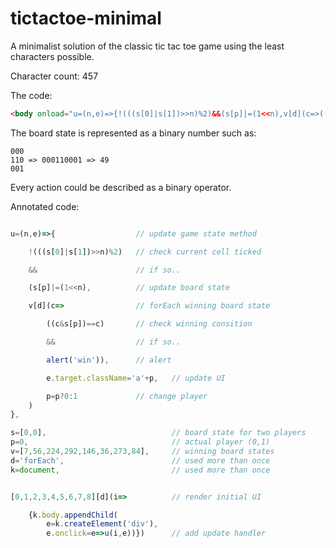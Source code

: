 # tictactoe-minimal
A minimalist solution of the classic tic tac toe game using the least characters possible.

Character count: 457

The code:
```html
<body onload="u=(n,e)=>{!(((s[0]|s[1])>>n)%2)&&(s[p]|=(1<<n),v[d](c=>((c&s[p])==c)&&alert('win')),e.target.className='a'+p,p=p?0:1)},s=[0,0],p=0,v=[7,56,224,292,146,36,273,84],d='forEach',k=document,[0,1,2,3,4,5,6,7,8][d](i=>{k.body.appendChild(e=k.createElement('div'),e.onclick=e=>u(i,e))})"/><style>div{width:30px;height:30px;margin:5px;border:black solid 1px;float:left;}div:nth-of-type(3n+1){clear:left;}.a0{background:blue}.a1{background:red}</style>
```

The board state is represented as a binary number such as:

```
000
110 => 000110001 => 49
001
```

Every action could be described as a binary operator.

Annotated code:
```javascript

u=(n,e)=>{					// update game state method

	!(((s[0]|s[1])>>n)%2)	// check current cell ticked

	&&						// if so..

	(s[p]|=(1<<n),			// update board state

	v[d](c=>				// forEach winning board state

		((c&s[p])==c)		// check winning consition

		&&					// if so..

		alert('win')),		// alert

		e.target.className='a'+p,	// update UI

		p=p?0:1				// change player
	)
},

s=[0,0],							// board state for two players
p=0,								// actual player (0,1)
v=[7,56,224,292,146,36,273,84],		// winning board states
d='forEach',						// used more than once
k=document,							// used more than once


[0,1,2,3,4,5,6,7,8][d](i=>			// render initial UI

	{k.body.appendChild(
		e=k.createElement('div'),
		e.onclick=e=>u(i,e))})		// add update handler

```
